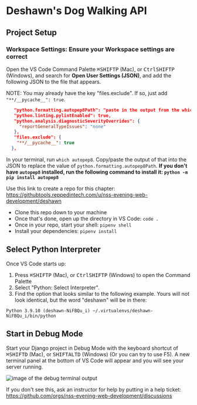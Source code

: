 # Deshawn's Dog Walking API

## Project Setup

### Workspace Settings: Ensure your Workspace settings are correct
Open the VS Code Command Palette <kbd>⌘</kbd><kbd>SHIFT</kbd><kbd>P</kbd> (Mac), or <kbd>Ctrl</kbd><kbd>SHIFT</kbd><kbd>P</kbd> (Windows), and search for **Open User Settings (JSON)**, and add the following JSON to the file that appears.

NOTE: You may already have the key "files.exclude". If so, just add `"**/__pycache__": true`.

```json
   "python.formatting.autopep8Path": "paste in the output from the which command",
   "python.linting.pylintEnabled": true,
   "python.analysis.diagnosticSeverityOverrides": {
     "reportGeneralTypeIssues": "none"
   },
   "files.exclude": {
    "**/__pycache__": true
  },
```

In your terminal, run `which autopep8`. Copy/paste the output of that into the JSON to replace the value of `python.formatting.autopep8Path`. __If you don't have `autopep8` installed, run the following command to install it: `python -m pip install autopep8`__

Use this link to create a repo for this chapter: https://githubtools.reppedintech.com/u/nss-evening-web-development/deshawn
- Clone this repo down to your machine
- Once that's done, open up the directory in VS Code: `code .`
- Once in your repo, start your shell: `pipenv shell`
- Install your dependencies: `pipenv install`

## Select Python Interpreter

Once VS Code starts up:

1. Press <kbd>⌘</kbd><kbd>SHIFT</kbd><kbd>P</kbd> (Mac), or <kbd>Ctrl</kbd><kbd>SHIFT</kbd><kbd>P</kbd> (Windows) to open the Command Palette
2. Select "Python: Select Interpreter".
3. Find the option that looks similar to the following example. Yours will not look identical, but the word "deshawn" will be in there:

`Python 3.9.10 (deshawn-NiFBQu_i) ~/.virtualenvs/deshawn-NiFBQu_i/bin/python`

## Start in Debug Mode

Start your Django project in Debug Mode with the keyboard shortcut of <kbd>⌘</kbd><kbd>SHIFT</kbd><kbd>D</kbd> (Mac), or <kbd>SHIFT</kbd><kbd>ALT</kbd><kbd>D</kbd> (Windows) (Or you can try to use F5). A new terminal panel at the bottom of VS Code will appear and you will see your server running.

![image of the debug terminal output](./images/debug-terminal.png)

If you don't see this, ask an instructor for help by putting in a help ticket: https://github.com/orgs/nss-evening-web-development/discussions
